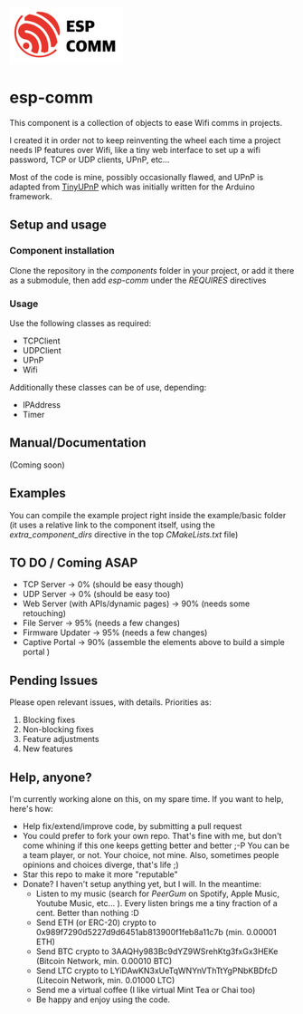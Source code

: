 <img src="pictures/esp-comm-logo.png" width="200" alt="esp-comm logo"/>

# esp-comm

This component is a collection of objects to ease Wifi comms in projects.

I created it in order not to keep reinventing the wheel each time a project needs IP features over Wifi, like a tiny web interface to set up a wifi password, TCP or UDP clients, UPnP, etc...

Most of the code is mine, possibly occasionally flawed, and UPnP is adapted from [TinyUPnP](https://github.com/ofekp/TinyUPnP) which was initially written for the Arduino framework.

## Setup and usage

### Component installation

Clone the repository in the _components_ folder in your project, or add it there as a submodule, then add _esp-comm_ under the _REQUIRES_ directives

### Usage

Use the following classes as required:
- TCPClient
- UDPClient
- UPnP
- Wifi
  
Additionally these classes can be of use, depending:
- IPAddress
- Timer

## Manual/Documentation

(Coming soon)

## Examples

You can compile the example project right inside the example/basic folder (it uses a relative link to the component itself, using the _extra_component_dirs_ directive in the top _CMakeLists.txt_ file)

## TO DO / Coming ASAP

- TCP Server -> 0% (should be easy though)
- UDP Server -> 0% (should be easy too)
- Web Server (with APIs/dynamic pages) -> 90% (needs some retouching)
- File Server -> 95% (needs a few changes)
- Firmware Updater -> 95% (needs a few changes)
- Captive Portal -> 90% (assemble the elements above to build a simple portal )
  
## Pending Issues

Please open relevant issues, with details. Priorities as:

1. Blocking fixes
2. Non-blocking fixes
3. Feature adjustments
4. New features

## Help, anyone?

I'm currently working alone on this, on my spare time. If you want to help, here's how:
- Help fix/extend/improve code, by submitting a pull request
- You could prefer to fork your own repo. That's fine with me, but don't come whining if this one keeps getting better and better ;-P You can be a team player, or not. Your choice, not mine. Also, sometimes people opinions and choices diverge, that's life ;)
- Star this repo to make it more "reputable"
- Donate? I haven't setup anything yet, but I will. In the meantime:
  - Listen to my music (search for _PeerGum_ on Spotify, Apple Music, Youtube Music, etc... ). Every listen brings me a tiny fraction of a cent. Better than nothing :D
  - Send ETH (or ERC-20) crypto to 0x989f7290d5227d9d6451ab813900f1feb8a11c7b (min. 0.00001 ETH)
  - Send BTC crypto to 3AAQHy983Bc9dYZ9WSrehKtg3fxGx3HEKe (Bitcoin Network, min. 0.00010 BTC)
  - Send LTC crypto to LYiDAwKN3xUeTqWNYnVThTtYgPNbKBDfcD (Litecoin Network, min. 0.01000 LTC)
  - Send me a virtual coffee (I like virtual Mint Tea or Chai too)
  - Be happy and enjoy using the code.